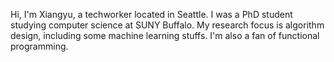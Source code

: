 Hi, I'm Xiangyu, a techworker located in Seattle. I was a PhD student studying computer science at SUNY Buffalo. My research focus is algorithm design, including some machine learning stuffs. I'm also a fan of functional programming.
